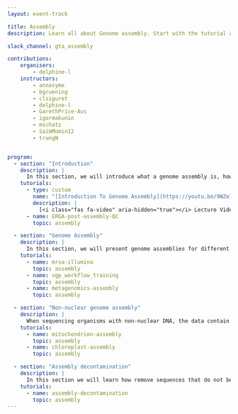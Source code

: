 ```yaml
---
layout: event-track

title: Assembly
description: Learn all about Genome assembly. Start with the tutorial at your own pace. If you need support contact us via the Slack Channel [gta_assembly](https://gtnsmrgsbord.slack.com/archives/C07NGNT0DB5).

slack_channel: gta_assembly

contributions:
    organisers:
        - delphine-l
    instructors:
        - annasyme
        - bgruening
        - clsiguret
        - delphine-l
        - GarethPrice-Aus
        - igormakunin
        - mschatz
        - SaimMomin12
        - trungN


program:
  - section: "Introduction"
    description: |
      In this section, we will introduce what a genome assembly is, how it works, and the metrics to evaluate the quality of an assembly. **Warning: The QC training uses large data. For a lighter, faster version, follow the video and only use the sponge data**
    tutorials:
      - type: custom
        name: "[Introduction To Genome Assembly](https://youtu.be/9WZe7VGtr-k)"
        description: |
          [<i class="fas fa-video" aria-hidden="true"></i> Lecture Video](https://youtu.be/9WZe7VGtr-k) ([Slides](https://docs.google.com/presentation/d/1TPr6yKrnNj4cUb5We-E7SXAL_1h2Cqogq0tDTkgETgQ/edit?usp=sharing))
      - name: ERGA-post-assembly-QC
        topic: assembly

  - section: "Genome Assembly"
    description: |
      In this section, we will present genome assemblies for different types of organisms.
    tutorials:
      - name: mrsa-illumina
        topic: assembly
      - name: vgp_workflow_training
        topic: assembly
      - name: metagenomics-assembly
        topic: assembly

  - section: "Non-nuclear genome assembly"
    description: |
      When sequencing organisms with non-nuclear DNA, the data contain sequencing for both nuclear and non-nuclear DNA. In this section we will learn how to assemble organelles genome.
    tutorials:
      - name: mitochondrion-assembly
        topic: assembly
      - name: chloroplast-assembly
        topic: assembly

  - section: "Assembly decontamination"
    description: |
      In this section we will learn how remove sequences that do not belong to the organism you want to sequence.
    tutorials:
      - name: assembly-decontamination
        topic: assembly
---
```




